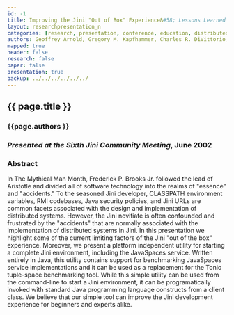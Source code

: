 ```yaml
---
id: -1
title: Improving the Jini "Out of Box" Experience&#58; Lessons Learned and Solutions Provided  
layout: researchpresentation_n
categories: [research, presentation, conference, education, distributed systems]
authors: Geoffrey Arnold, Gregory M. Kapfhammer, Charles R. DiVittorio, Brian A. Hykes, Mehrnoush Moussavi-Aghdam, and James E. Tomayko
mapped: true 
header: false 
research: false 
paper: false
presentation: true
backup: ../../../../../../
---
```


## {{ page.title }} 

### {{page.authors }}

### <em>Presented at the Sixth Jini Community Meeting</em>, June 2002

### Abstract

In The Mythical Man Month, Frederick P. Brooks Jr. followed the lead of Aristotle and divided all of software technology
into the realms of "essence" and "accidents." To the seasoned Jini developer, CLASSPATH environment variables, RMI
codebases, Java security policies, and Jini URLs are common facets associated with the design and implementation of
distributed systems.  However, the Jini novitiate is often confounded and frustrated by the "accidents" that are
normally associated with the implementation of distributed systems in Jini. In this presentation we highlight some of
the current limiting factors of the Jini "out of the box" experience. Moreover, we present a platform independent
utility for starting a complete Jini environment, including the JavaSpaces service. Written entirely in Java, this
utility contains support for benchmarking JavaSpaces service implementations and it can be used as a replacement for the
Tonic tuple-space benchmarking tool. While this simple utility can be used from the command-line to start a Jini
environment, it can be programatically invoked with standard Java programming language constructs from a client class.
We believe that our simple tool can improve the Jini development experience for beginners and experts alike.


